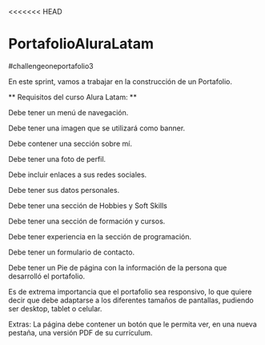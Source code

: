 <<<<<<< HEAD


# PortafolioAluraLatam
#challengeoneportafolio3

En este sprint, vamos a trabajar en la construcción de un Portafolio.

** Requisitos del curso Alura Latam: **

Debe tener un menú de navegación.

Debe tener una imagen que se utilizará como banner.

Debe contener una sección sobre mí.

Debe tener una foto de perfil.

Debe incluir enlaces a sus redes sociales.

Debe tener sus datos personales.

Debe tener una sección de Hobbies y Soft Skills 

Debe tener una sección de formación y cursos.

Debe tener experiencia en la sección de programación.

Debe tener un formulario de contacto.

Debe tener un Pie de página con la información de la persona que desarrolló el portafolio.

Es de extrema importancia que el portafolio sea responsivo, lo que quiere decir que debe adaptarse a los diferentes tamaños de pantallas, pudiendo ser desktop, tablet o celular.

Extras:
La página debe contener un botón que le permita ver, en una nueva pestaña, una versión PDF de su currículum.

